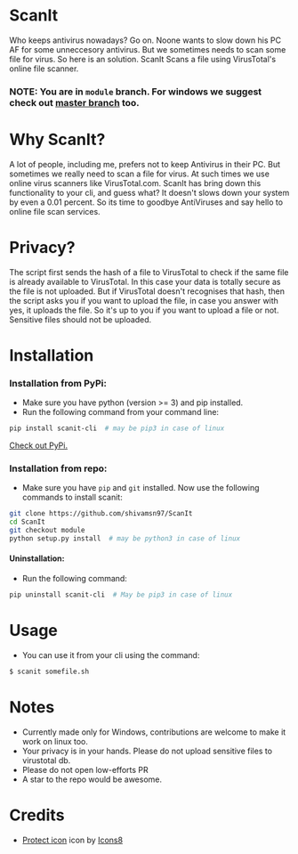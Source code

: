 # ScanIt
Who keeps antivirus nowadays? Go on. Noone wants to slow down his PC AF for some unneccesory antivirus. But we sometimes needs to scan some file for virus. So here is an solution. ScanIt Scans a file using VirusTotal's online file scanner.

### NOTE: You are in `module` branch. For windows we suggest check out [master branch](https://github.com/shivamsn97/ScanIt/tree/master) too.

# Why ScanIt?
A lot of people, including me, prefers not to keep Antivirus in their PC. But sometimes we really need to scan a file for virus. At such times we use online virus scanners like VirusTotal.com. ScanIt has bring down this functionality to your cli, and guess what? It doesn't slows down your system by even a 0.01 percent. So its time to goodbye AntiViruses and say hello to online file scan services.

# Privacy?
The script first sends the hash of a file to VirusTotal to check if the same file is already available to VirusTotal. In this case your data is totally secure as the file is not uploaded. But if VirusTotal doesn't recognises that hash, then the script asks you if you want to upload the file, in case you answer with yes, it uploads the file. So it's up to you if you want to upload a file or not. Sensitive files should not be uploaded.

# Installation

### Installation from PyPi:

- Make sure you have python (version >= 3) and pip installed.
- Run the following command from your command line:

```bash
pip install scanit-cli  # may be pip3 in case of linux
```

[Check out PyPi.](https://pypi.org/project/scanit-cli)

### Installation from repo:

- Make sure you have `pip` and `git` installed. Now use the following commands to install scanit:
```bash
git clone https://github.com/shivamsn97/ScanIt
cd ScanIt
git checkout module
python setup.py install  # may be python3 in case of linux
```

#### Uninstallation:

- Run the following command:
```bash
pip uninstall scanit-cli  # May be pip3 in case of linux
```

# Usage
- You can use it from your cli using the command:
```bash
$ scanit somefile.sh
```

# Notes
- Currently made only for Windows, contributions are welcome to make it work on linux too.
- Your privacy is in your hands. Please do not upload sensitive files to virustotal db.
- Please do not open low-efforts PR
- A star to the repo would be awesome.

# Credits
- <a target="_blank" href="https://icons8.com/icons/set/security-checked">Protect icon</a> icon by <a target="_blank" href="https://icons8.com">Icons8</a>
